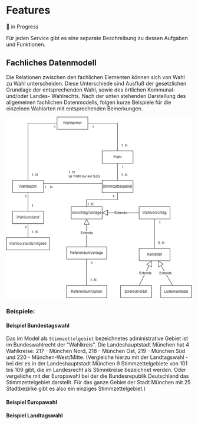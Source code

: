 # Features

🚧 in Progress

Für jeden Service gibt es eine separate Beschreibung zu dessen Aufgaben und Funktionen.

## Fachliches Datenmodell

Die Relationen zwischen den fachlichen Elementen können sich von Wahl zu Wahl unterscheiden.
Diese Unterschiede sind Ausfluß der gesetzlichen Grundlage der entsprechenden Wahl, sowie des örtlichen Kommunal- und/oder Landes- Wahlrechts.
Nach der unten stehenden Darstellung des allgemeinen fachlichen Datenmodells, folgen kurze Beispiele für die einzelnen Wahlarten mit entsprechenden Bemerkungen.

![Datenmodell:](pictures/vermutetesFachlichesDatenmodell_20241008.png)


### Beispiele:

#### Beispiel Bundestagswahl

Das im Model als `Stimmzettelgebiet` bezeichnetes administrative Gebiet ist im Bundeswahlrecht der "Wahlkreis". 
Die Landeshauptstadt München hat 4 Wahlkreise: 217 - München Nord, 218 - München Ost, 219 - München Süd und 220 - 
München-West/Mitte. (Vergleiche hierzu mit der Landtagswahl - bei der es in der Landeshauptstadt München 9 
Stimmzettelgebiete von 101 bis 109 gibt, die im Landesrecht als Stimmkreise bezeichnet werden. Oder vergeliche mit der 
Europawahl bei der die Bundesrepublik Deutschland das Stimmzettelgebiet darstellt. 
Für das ganze Gebiet der Stadt München mit 25 Stadtbezirke gibt es also ein einziges Stimmzettelgebiet.)


#### Beispiel Europawahl

#### Beispiel Landtagswahl